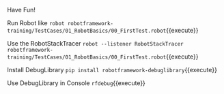 Have Fun!

Run Robot like
`robot robotframework-training/TestCases/01_RobotBasics/00_FirstTest.robot`{{execute}}

Use the RobotStackTracer
`robot --listener RobotStackTracer robotframework-training/TestCases/01_RobotBasics/00_FirstTest.robot`{{execute}}

Install DebugLibrary
`pip install robotframework-debuglibrary`{{execute}}

Use DebugLibrary in Console
`rfdebug`{{execute}}